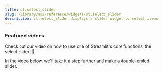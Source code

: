```yaml
---
title: st.select_slider
slug: /library/api-reference/widgets/st.select_slider
description: st.select_slider displays a slider widget to select items from a list.
---
```


<Autofunction function="streamlit.select_slider" />

### Featured videos

Check out our video on how to use one of Streamlit's core functions, the select slider! 🎈
<YouTube videoId="MTaL_1UCb2g" />

In the video below, we'll take it a step further and make a double-ended slider.
<YouTube videoId="sCvdt79asrE" />
